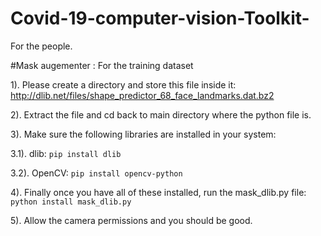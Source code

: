 # Covid-19-computer-vision-Toolkit-
For the people.


#Mask augementer : For the training dataset

1). Please create a directory and store this file inside it: http://dlib.net/files/shape_predictor_68_face_landmarks.dat.bz2

2). Extract the file and cd back to main directory where the python file is.

3). Make sure the following libraries are installed in your system:

3.1). dlib: `pip install dlib`

3.2). OpenCV: `pip install opencv-python`

4). Finally once you have all of these installed, run the mask_dlib.py file: `python install mask_dlib.py`

5). Allow the camera permissions and you should be good.
